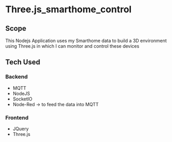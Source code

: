# Three.js_smarthome_control

## Scope

This Nodejs Application uses my Smarthome data to build a 3D environment using Three.js in which I can monitor and control these devices

## Tech Used

### Backend

- MQTT
- NodeJS
- SocketIO
- Node-Red -> to feed the data into MQTT

### Frontend

- JQuery
- Three.js
